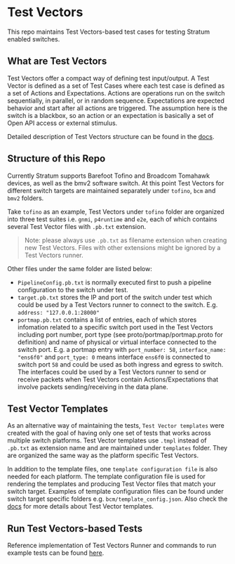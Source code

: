 # Test Vectors

This repo maintains Test Vectors-based test cases for testing Stratum enabled switches.

## What are Test Vectors

Test Vectors offer a compact way of defining test input/output. A Test Vector is defined as a set of Test Cases where each test case is defined as a set of Actions and Expectations. Actions are operations run on the switch sequentially, in parallel, or in random sequence. Expectations are expected behavior and start after all actions are triggered. The assumption here is the switch is a blackbox, so an action or an expectation is basically a set of Open API access or external stimulus.

Detailed description of Test Vectors structure can be found in the [docs](docs/testvectors_overview.md).

## Structure of this Repo

Currently Stratum supports Barefoot Tofino and Broadcom Tomahawk devices, as well as the bmv2 software switch. At this point Test Vectors for different switch targets are maintained separately under `tofino`, `bcm` and `bmv2` folders.

Take `tofino` as an example, Test Vectors under `tofino` folder are organized into three test suites i.e. `gnmi`, `p4runtime` and `e2e`, each of which contains several Test Vector files with `.pb.txt` extension.

> Note: please always use `.pb.txt` as filename extension when creating new Test Vectors. Files with other extensions might be ignored by a Test Vectors runner.

Other files under the same folder are listed below:
* `PipelineConfig.pb.txt` is normally executed first to push a pipeline configuration to the switch under test.
* `target.pb.txt` stores the IP and port of the switch under test which could be used by a Test Vectors runner to connect to the switch. E.g. `address: "127.0.0.1:28000"`
* `portmap.pb.txt` contains a list of entries, each of which stores infomation related to a specific switch port used in the Test Vectors including port number, port type (see proto/portmap/portmap.proto for definition) and name of physical or virtual interface connected to the switch port. E.g. a portmap entry with `port_number: 58`, `interface_name: "ens6f0"` and `port_type: 0` means interface `ens6f0` is connected to switch port `58` and could be used as both ingress and egress to switch. The interfaces could be used by a Test Vectors runner to send or receive packets when Test Vectors contain Actions/Expectations that involve packets sending/receiving in the data plane.

## Test Vector Templates

As an alternative way of maintaining the tests, `Test Vector templates` were created with the goal of having only one set of tests that works across multiple switch platforms. Test Vector templates use `.tmpl` instead of `.pb.txt` as extension name and are maintained under `templates` folder. They are organized the same way as the platform specific Test Vectors.

In addition to the template files, one `template configuration file` is also needed for each platform. The template configuration file is used for rendering the templates and producing Test Vector files that match your switch target. Examples of template configuration files can be found under switch target specific folders e.g. `bcm/template_config.json`. Also check the [docs](docs/testvectors_template.md) for more details about Test Vector templates.

## Run Test Vectors-based Tests

Reference implementation of Test Vectors Runner and commands to run example tests can be found [here](https://github.com/stratum/testvectors-runner).

